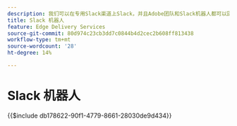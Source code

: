 ```yaml
---
description: 我们可以在专用Slack渠道上Slack，并且Adobe团队和Slack机器人都可以回答您的问题。
title: Slack 机器人
feature: Edge Delivery Services
source-git-commit: 80d974c23cb3dd7c0844b4d2cec2b608ff813438
workflow-type: tm+mt
source-wordcount: '28'
ht-degree: 14%

---
```


# Slack 机器人

{{$include db178622-90f1-4779-8661-28030de9d434}}